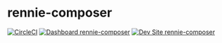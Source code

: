 # rennie-composer

[![CircleCI](https://circleci.com/gh/cqbent/rennie-composer.svg?style=shield)](https://circleci.com/gh/cqbent/rennie-composer)
[![Dashboard rennie-composer](https://img.shields.io/badge/dashboard-rennie_composer-yellow.svg)](https://dashboard.pantheon.io/sites/56cbf048-ef2b-4765-8dc4-41ea536913cf#dev/code)
[![Dev Site rennie-composer](https://img.shields.io/badge/site-rennie_composer-blue.svg)](http://dev-rennie-composer.pantheonsite.io/)